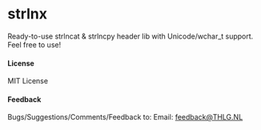 # strlnx 
Ready-to-use strlncat &amp; strlncpy header lib with Unicode/wchar_t support.
Feel free to use!

#### License
MIT License

#### Feedback
Bugs/Suggestions/Comments/Feedback to:
Email: feedback@THLG.NL
